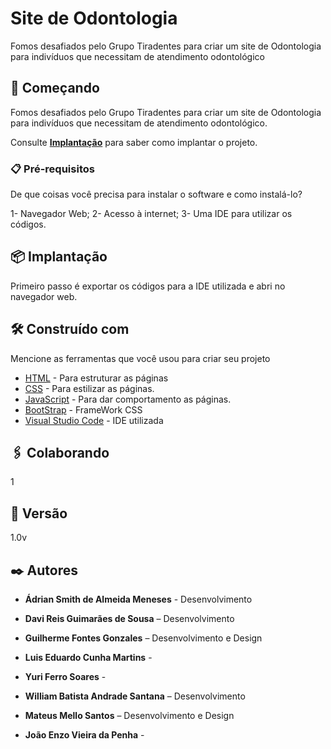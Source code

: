 # Site de Odontologia

Fomos desafiados pelo Grupo Tiradentes para criar um site de Odontologia para indivíduos que necessitam de atendimento odontológico

## 🚀 Começando

Fomos desafiados pelo Grupo Tiradentes para criar um site de Odontologia para indivíduos que necessitam de atendimento odontológico.

Consulte **[Implantação](#-implanta%C3%A7%C3%A3o)** para saber como implantar o projeto.

### 📋 Pré-requisitos

De que coisas você precisa para instalar o software e como instalá-lo?

1- Navegador Web;
2- Acesso à internet;
3- Uma IDE para utilizar os códigos. 

## 📦 Implantação

Primeiro passo é exportar os códigos para a IDE utilizada e abri no navegador web.

## 🛠️ Construído com

Mencione as ferramentas que você usou para criar seu projeto

* [HTML](https://developer.mozilla.org/pt-BR/docs/learn/getting_started_with_the_web/html_basics) - Para estruturar as páginas
* [CSS](https://www.w3schools.com/Css/) - Para estilizar as páginas.
* [JavaScript](https://developer.mozilla.org/pt-BR/docs/web/javascript/guide/introduction) - Para dar comportamento as páginas.
* [BootStrap](https://getbootstrap.com/docs/5.3/getting-started/introduction/) - FrameWork CSS
* [Visual Studio Code](https://code.visualstudio.com/) - IDE utilizada

## 🖇️ Colaborando

1

## 📌 Versão

1.0v

## ✒️ Autores

* **Ádrian Smith de Almeida Meneses** - Desenvolvimento

* **Davi Reis Guimarães de Sousa** – Desenvolvimento

* **Guilherme Fontes Gonzales** – Desenvolvimento e Design

* **Luis Eduardo Cunha Martins** - 

* **Yuri Ferro Soares** - 

* **William Batista Andrade Santana** – Desenvolvimento

* **Mateus Mello Santos** – Desenvolvimento e Design

* **João Enzo Vieira da Penha** -
